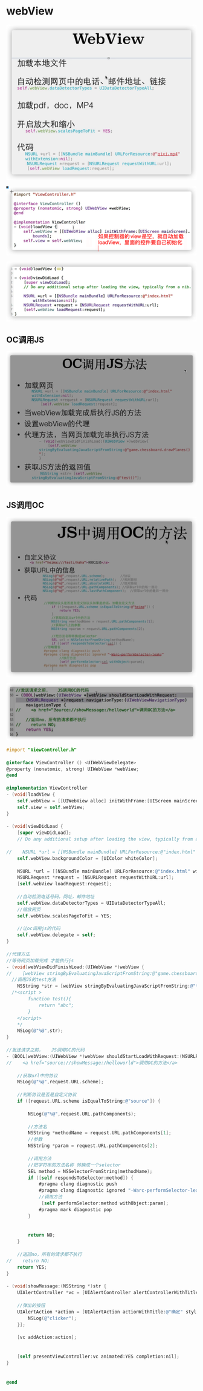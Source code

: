 # webView

![image-20211112221657545](%E7%AC%94%E8%AE%B0.assets/image-20211112221657545.png)

![image-20211112222349117](%E7%AC%94%E8%AE%B0.assets/image-20211112222349117.png)

![image-20211112222419714](%E7%AC%94%E8%AE%B0.assets/image-20211112222419714.png)

## OC调用JS



![image-20211113215449358](%E7%AC%94%E8%AE%B0.assets/image-20211113215449358.png)

## JS调用OC

![image-20211113221052717](%E7%AC%94%E8%AE%B0.assets/image-20211113221052717.png)

![image-20211113222615903](%E7%AC%94%E8%AE%B0.assets/image-20211113222615903.png)

```objective-c
#import "ViewController.h"

@interface ViewController () <UIWebViewDelegate>
@property (nonatomic, strong) UIWebView *webView;
@end

@implementation ViewController
- (void)loadView {
    self.webView = [[UIWebView alloc] initWithFrame:[UIScreen mainScreen].bounds];
    self.view = self.webView;
}

- (void)viewDidLoad {
    [super viewDidLoad];
    // Do any additional setup after loading the view, typically from a nib.

//    NSURL *url = [[NSBundle mainBundle] URLForResource:@"index.html" withExtension:nil];
    self.webView.backgroundColor = [UIColor whiteColor];
    
    NSURL *url = [[NSBundle mainBundle] URLForResource:@"index.html" withExtension:nil];
    NSURLRequest *request = [NSURLRequest requestWithURL:url];
    [self.webView loadRequest:request];
    
    //自动检测电话号码，网址，邮件地址
    self.webView.dataDetectorTypes = UIDataDetectorTypeAll;
    //缩放网页
    self.webView.scalesPageToFit = YES;
    
    //让oc调用js的代码
    self.webView.delegate = self;
}

//代理方法
//等待网页加载完成 才能执行js
- (void)webViewDidFinishLoad:(UIWebView *)webView {
//    [webView stringByEvaluatingJavaScriptFromString:@"game.chessboard.drawPlanes();"];
  //调用JS的test方法
    NSString *str = [webView stringByEvaluatingJavaScriptFromString:@"test();"];
  /*<script >
        function test(){
            return "abc";
        }
    </script>
    */
    NSLog(@"%@",str);
}

//发送请求之前，   JS调用OC的代码
- (BOOL)webView:(UIWebView *)webView shouldStartLoadWithRequest:(NSURLRequest *)request navigationType:(UIWebViewNavigationType)navigationType {
//    <a href="source://showMessage:/helloworld">调用OC的方法</a>

    //获取url中的协议
    NSLog(@"%@",request.URL.scheme);
    
    //判断协议是否是自定义协议
    if ([request.URL.scheme isEqualToString:@"source"]) {
        
        NSLog(@"%@",request.URL.pathComponents);
        
        //方法名
        NSString *methodName = request.URL.pathComponents[1];
        //参数
        NSString *param = request.URL.pathComponents[2];
        
        //调用方法
        //把字符串的方法名称 转换成一个selector
        SEL method = NSSelectorFromString(methodName);
        if ([self respondsToSelector:method]) {
            #pragma clang diagnostic push
            #pragma clang diagnostic ignored "-Warc-performSelector-leaks"
            //调用方法
             [self performSelector:method withObject:param];
            #pragma mark diagnostic pop
        }
       
        
        return NO;
    }
    
    //返回no，所有的请求都不执行
//    return NO;
    return YES;
}

- (void)showMessage:(NSString *)str {
    UIAlertController *vc = [UIAlertController alertControllerWithTitle:@"提示" message:str preferredStyle:UIAlertControllerStyleAlert];
    
    //弹出的按钮
    UIAlertAction *action = [UIAlertAction actionWithTitle:@"确定" style:UIAlertActionStyleDestructive handler:^(UIAlertAction * _Nonnull action) {
        NSLog(@"clicker");
    }];
    
    [vc addAction:action];
    
    
    [self presentViewController:vc animated:YES completion:nil];
}


@end

```


